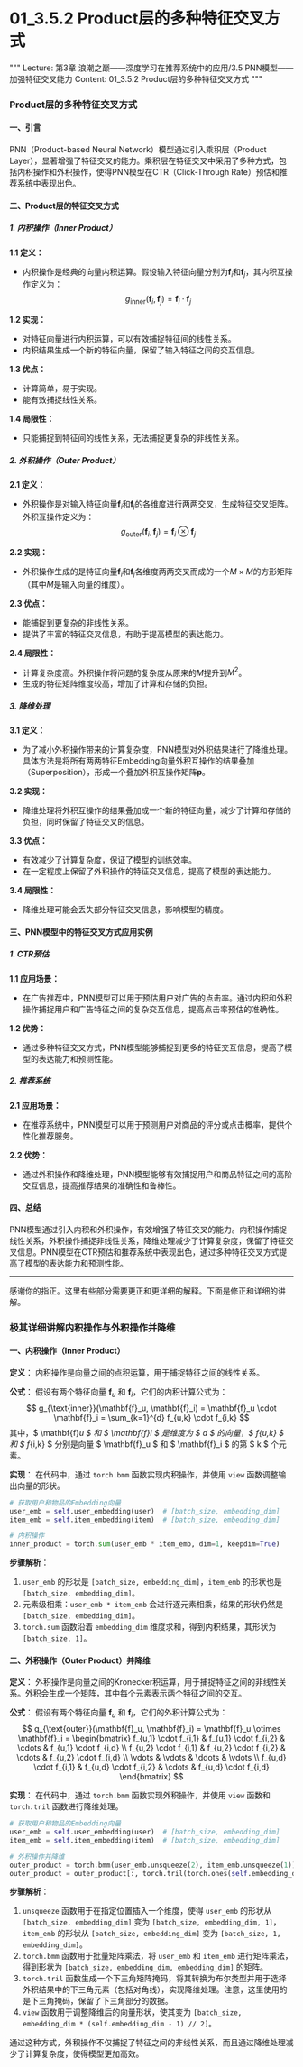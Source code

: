 # 01_3.5.2 Product层的多种特征交叉方式

"""
Lecture: 第3章 浪潮之巅——深度学习在推荐系统中的应用/3.5 PNN模型——加强特征交叉能力
Content: 01_3.5.2 Product层的多种特征交叉方式
"""

### Product层的多种特征交叉方式

#### 一、引言

PNN（Product-based Neural Network）模型通过引入乘积层（Product Layer），显著增强了特征交叉的能力。乘积层在特征交叉中采用了多种方式，包括内积操作和外积操作，使得PNN模型在CTR（Click-Through Rate）预估和推荐系统中表现出色。

#### 二、Product层的特征交叉方式

##### 1. 内积操作（Inner Product）

**1.1 定义：**
- 内积操作是经典的向量内积运算。假设输入特征向量分别为$\mathbf{f}_i$和$\mathbf{f}_j$，其内积互操作定义为：$$ g_{\text{inner}}(\mathbf{f}_i, \mathbf{f}_j) = \mathbf{f}_i \cdot \mathbf{f}_j $$

**1.2 实现：**
- 对特征向量进行内积运算，可以有效捕捉特征间的线性关系。
- 内积结果生成一个新的特征向量，保留了输入特征之间的交互信息。

**1.3 优点：**
- 计算简单，易于实现。
- 能有效捕捉线性关系。

**1.4 局限性：**
- 只能捕捉到特征间的线性关系，无法捕捉更复杂的非线性关系。

##### 2. 外积操作（Outer Product）

**2.1 定义：**
- 外积操作是对输入特征向量$\mathbf{f}_i$和$\mathbf{f}_j$的各维度进行两两交叉，生成特征交叉矩阵。外积互操作定义为：$$ g_{\text{outer}}(\mathbf{f}_i, \mathbf{f}_j) = \mathbf{f}_i \otimes \mathbf{f}_j $$

**2.2 实现：**
- 外积操作生成的是特征向量$\mathbf{f}_i$和$\mathbf{f}_j$各维度两两交叉而成的一个$M \times M$的方形矩阵（其中$M$是输入向量的维度）。

**2.3 优点：**
- 能捕捉到更复杂的非线性关系。
- 提供了丰富的特征交叉信息，有助于提高模型的表达能力。

**2.4 局限性：**
- 计算复杂度高。外积操作将问题的复杂度从原来的$M$提升到$M^2$。
- 生成的特征矩阵维度较高，增加了计算和存储的负担。

##### 3. 降维处理

**3.1 定义：**
- 为了减小外积操作带来的计算复杂度，PNN模型对外积结果进行了降维处理。具体方法是将所有两两特征Embedding向量外积互操作的结果叠加（Superposition），形成一个叠加外积互操作矩阵$\mathbf{p}$。

**3.2 实现：**
- 降维处理将外积互操作的结果叠加成一个新的特征向量，减少了计算和存储的负担，同时保留了特征交叉的信息。

**3.3 优点：**
- 有效减少了计算复杂度，保证了模型的训练效率。
- 在一定程度上保留了外积操作的特征交叉信息，提高了模型的表达能力。

**3.4 局限性：**
- 降维处理可能会丢失部分特征交叉信息，影响模型的精度。

#### 三、PNN模型中的特征交叉方式应用实例

##### 1. CTR预估

**1.1 应用场景：**
- 在广告推荐中，PNN模型可以用于预估用户对广告的点击率。通过内积和外积操作捕捉用户和广告特征之间的复杂交互信息，提高点击率预估的准确性。

**1.2 优势：**
- 通过多种特征交叉方式，PNN模型能够捕捉到更多的特征交互信息，提高了模型的表达能力和预测性能。

##### 2. 推荐系统

**2.1 应用场景：**
- 在推荐系统中，PNN模型可以用于预测用户对商品的评分或点击概率，提供个性化推荐服务。

**2.2 优势：**
- 通过外积操作和降维处理，PNN模型能够有效捕捉用户和商品特征之间的高阶交互信息，提高推荐结果的准确性和鲁棒性。

#### 四、总结

PNN模型通过引入内积和外积操作，有效增强了特征交叉的能力。内积操作捕捉线性关系，外积操作捕捉非线性关系，降维处理减少了计算复杂度，保留了特征交叉信息。PNN模型在CTR预估和推荐系统中表现出色，通过多种特征交叉方式提高了模型的表达能力和预测性能。

---

感谢你的指正。这里有些部分需要更正和更详细的解释。下面是修正和详细的讲解。

### 极其详细讲解内积操作与外积操作并降维

#### 一、内积操作（Inner Product）

**定义**：
内积操作是向量之间的点积运算，用于捕捉特征之间的线性关系。

**公式**：
假设有两个特征向量 $\mathbf{f}_u$ 和 $\mathbf{f}_i$，它们的内积计算公式为：
$$ g_{\text{inner}}(\mathbf{f}_u, \mathbf{f}_i) = \mathbf{f}_u \cdot \mathbf{f}_i = \sum_{k=1}^{d} f_{u,k} \cdot f_{i,k} $$
其中，$ \mathbf{f}_u $ 和 $ \mathbf{f}_i $ 是维度为 $ d $ 的向量，$ f_{u,k} $ 和 $ f_{i,k} $ 分别是向量 $ \mathbf{f}_u $ 和 $ \mathbf{f}_i $ 的第 $ k $ 个元素。

**实现**：
在代码中，通过 `torch.bmm` 函数实现内积操作，并使用 `view` 函数调整输出向量的形状。

```python
# 获取用户和物品的Embedding向量
user_emb = self.user_embedding(user)  # [batch_size, embedding_dim]
item_emb = self.item_embedding(item)  # [batch_size, embedding_dim]

# 内积操作
inner_product = torch.sum(user_emb * item_emb, dim=1, keepdim=True)
```

**步骤解析**：
1. `user_emb` 的形状是 `[batch_size, embedding_dim]`，`item_emb` 的形状也是 `[batch_size, embedding_dim]`。
2. 元素级相乘：`user_emb * item_emb` 会进行逐元素相乘，结果的形状仍然是 `[batch_size, embedding_dim]`。
3. `torch.sum` 函数沿着 `embedding_dim` 维度求和，得到内积结果，其形状为 `[batch_size, 1]`。

#### 二、外积操作（Outer Product）并降维

**定义**：
外积操作是向量之间的Kronecker积运算，用于捕捉特征之间的非线性关系。外积会生成一个矩阵，其中每个元素表示两个特征之间的交互。

**公式**：
假设有两个特征向量 $\mathbf{f}_u$ 和 $\mathbf{f}_i$，它们的外积计算公式为：
$$ g_{\text{outer}}(\mathbf{f}_u, \mathbf{f}_i) = \mathbf{f}_u \otimes \mathbf{f}_i = \begin{bmatrix}
f_{u,1} \cdot f_{i,1} & f_{u,1} \cdot f_{i,2} & \cdots & f_{u,1} \cdot f_{i,d} \\
f_{u,2} \cdot f_{i,1} & f_{u,2} \cdot f_{i,2} & \cdots & f_{u,2} \cdot f_{i,d} \\
\vdots & \vdots & \ddots & \vdots \\
f_{u,d} \cdot f_{i,1} & f_{u,d} \cdot f_{i,2} & \cdots & f_{u,d} \cdot f_{i,d}
\end{bmatrix} $$

**实现**：
在代码中，通过 `torch.bmm` 函数实现外积操作，并使用 `view` 函数和 `torch.tril` 函数进行降维处理。

```python
# 获取用户和物品的Embedding向量
user_emb = self.user_embedding(user)  # [batch_size, embedding_dim]
item_emb = self.item_embedding(item)  # [batch_size, embedding_dim]

# 外积操作并降维
outer_product = torch.bmm(user_emb.unsqueeze(2), item_emb.unsqueeze(1)).view(-1, self.embedding_dim ** 2)
outer_product = outer_product[:, torch.tril(torch.ones(self.embedding_dim, self.embedding_dim)).bool()].view(-1, self.embedding_dim * (self.embedding_dim - 1) // 2)
```

**步骤解析**：
1. `unsqueeze` 函数用于在指定位置插入一个维度，使得 `user_emb` 的形状从 `[batch_size, embedding_dim]` 变为 `[batch_size, embedding_dim, 1]`，`item_emb` 的形状从 `[batch_size, embedding_dim]` 变为 `[batch_size, 1, embedding_dim]`。
2. `torch.bmm` 函数用于批量矩阵乘法，将 `user_emb` 和 `item_emb` 进行矩阵乘法，得到形状为 `[batch_size, embedding_dim, embedding_dim]` 的矩阵。
4. `torch.tril` 函数生成一个下三角矩阵掩码，将其转换为布尔类型并用于选择外积结果中的下三角元素（包括对角线），实现降维处理。注意，这里使用的是下三角掩码，保留了下三角部分的数据。
5. `view` 函数用于调整降维后的向量形状，使其变为 `[batch_size, embedding_dim * (self.embedding_dim - 1) // 2]`。

通过这种方式，外积操作不仅捕捉了特征之间的非线性关系，而且通过降维处理减少了计算复杂度，使得模型更加高效。